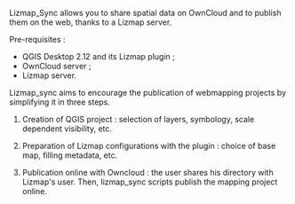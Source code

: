 Lizmap_Sync allows you to share spatial data on OwnCloud and to publish them on the web, thanks to a Lizmap server.

Pre-requisites :
- QGIS Desktop 2.12 and its Lizmap plugin ;
- OwnCloud server ;
- Lizmap server.

Lizmap_sync aims to encourage the publication of webmapping projects by simplifying it in three steps.

1. Creation of QGIS project : selection of layers, symbology, scale dependent visibility, etc.

2. Preparation of Lizmap configurations with the plugin : choice of base map, filling metadata, etc.

3. Publication online with Owncloud : the user shares his directory with Lizmap's user. Then, lizmap_sync scripts publish the mapping project online. 


